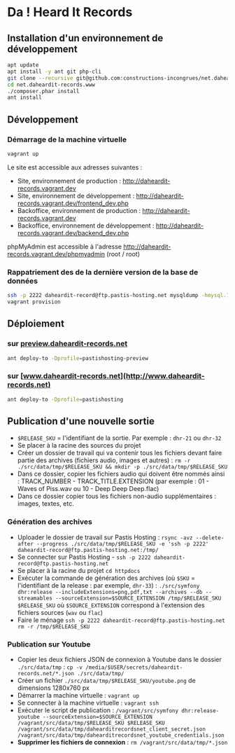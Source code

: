 # Da ! Heard It Records

## Installation d'un environnement de développement

```bash
apt update
apt install -y ant git php-cli
git clone --recursive git@github.com:constructions-incongrues/net.daheardit-records.www.git
cd net.daheardit-records.www
./composer.phar install
ant install
```

## Développement

### Démarrage de la machine virtuelle

```sh
vagrant up
```

Le site est accessible aux adresses suivantes :

- Site, environnement de production : http://daheardit-records.vagrant.dev
- Site, environnement de développement : http://daheardit-records.vagrant.dev/frontend_dev.php
- Backoffice, environnement de production : http://daheardit-records.vagrant.dev
- Backoffice, environnement de développement : http://daheardit-records.vagrant.dev/backend_dev.php

phpMyAdmin est accessible à l'adresse http://daheardit-records.vagrant.dev/phpmyadmin (root / root)

### Rappatriement des de la dernière version de la base de données

```sh
ssh -p 2222 daheardit-record@ftp.pastis-hosting.net mysqldump -hmysql.1 -udaheardit-record -p daheardit-record > ./src/data/fixtures/net_dahearditrecords_www.dump.sql
vagrant provision
```

## Déploiement

### sur [preview.daheardit-records.net](http://preview.daheardit-records.net)

```bash
ant deploy-to -Dprofile=pastishosting-preview
```

### sur [www.daheardit-records.net](http://www.daheardit-records.net)

```bash
ant deploy-to -Dprofile=pastishosting
```

## Publication d'une nouvelle sortie

- `$RELEASE_SKU` = l'identifiant de la sortie. Par exemple : `dhr-21` ou `dhr-32`
- Se placer à la racine des sources du projet
- Créer un dossier de travail qui va contenir tous les fichiers devant faire partie des archives (fichiers audio, images et autres) : `rm -r ./src/data/tmp/$RELEASE_SKU && mkdir -p ./src/data/tmp/$RELEASE_SKU`
- Dans ce dossier, copier les fichiers audio qui doivent être nommés ainsi : TRACK_NUMBER - TRACK_TITLE.EXTENSION (par exemple : 01 - Waves of Piss.wav ou 10 - Deep Deep Deep.flac)
- Dans ce dossier copier tous les fichiers non-audio supplémentaires : images, textes, etc.

### Génération des archives

- Uploader le dossier de travail sur Pastis Hosting : `rsync -avz --delete-after --progress ./src/data/tmp/$RELEASE_SKU -e 'ssh -p 2222' daheardit-record@ftp.pastis-hosting.net:/tmp/`
- Se connecter sur Pastis Hosting - `ssh -p 2222 daheardit-record@ftp.pastis-hosting.net`
- Se placer à la racine du projet `cd httpdocs`
- Exécuter la commande de génération des archives (où `$SKU` = l'identifiant de la release : par exemple, `dhr-33`) : `./src/symfony dhr:release --includeExtensions=png,pdf,txt --archives --db --streamables --sourceExtension=$SOURCE_EXTENSION /tmp/$RELEASE_SKU $RELEASE_SKU` où `$SOURCE_EXTENSION` correspond à l'extension des fichiers sources (`wav` ou `flac`)
- Faire le ménage `ssh -p 2222 daheardit-record@ftp.pastis-hosting.net rm -r /tmp/$RELEASE_SKU`

### Publication sur Youtube

- Copier les deux fichiers JSON de connexion à Youtube dans le dossier `./src/data/tmp` : `cp -v /media/$USER/secrets/daheardit-records.net/*.json ./src/data/tmp/`
- Créer un fichier `./src/data/tmp/$RELEASE_SKU/youtube.png` de dimensions 1280x760 px
- Démarrer la machine virtuelle : `vagrant up`
- Se connecter à la machine virtuelle : `vagrant ssh`
- Exécuter le script de publication : `/vagrant/src/symfony dhr:release-youtube --sourceExtension=$SOURCE_EXTENSION /vagrant/src/data/tmp/$RELEASE_SKU $RELEASE_SKU /vagrant/src/data/tmp/dahearditrecordsnet_client_secret.json /vagrant/src/data/tmp/dahearditrecordsnet_youtube_credentials.json`
- **Supprimer les fichiers de connexion** : `rm /vagrant/src/data/tmp/*.json`

